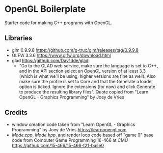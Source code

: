# OpenGL Boilerplate
Starter code for making C++ programs with OpenGL. 

## Libraries
* glm 0.9.9.8 https://github.com/g-truc/glm/releases/tag/0.9.9.8
* GLFW 3.3.6 https://www.glfw.org/download.html
* glad https://github.com/Dav1dde/glad
    - "Go to the GLAD web service, make sure the language is set to C++, and in the API section 
    select an OpenGL version of at least 3.3 (which is what we’ll be using; higher versions are 
    fine as well). Also make sure the profile is set to Core and that the Generate a loader option 
    is ticked. Ignore the extensions (for now) and click Generate to produce the resulting library 
    files". Quote copied from "Learn OpenGL - Graphics Programming" by Joey de Vries 

## Credits 
* window creation code taken from "Learn OpenGL - Graphics Programming" by Joey de Vries 
https://learnopengl.com 
* *Mode.cpp*, *Mode.hpp*, and render loop code based off "game 0" base code from Computer Game 
Programming 16-466 at CMU https://github.com/15-466/15-466-f21-base0 